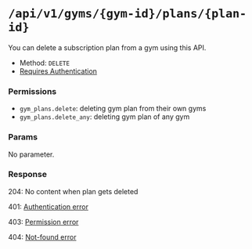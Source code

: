# `/api/v1/gyms/{gym-id}/plans/{plan-id}`
You can delete a subscription plan from a gym using this API.

- Method: `DELETE`
- [Requires Authentication](../../auth/login.md#how-to-use-api-token)

### Permissions

- `gym_plans.delete`: deleting gym plan from their own gyms
- `gym_plans.delete_any`: deleting gym plan of any gym

### Params

No parameter.

### Response

204: No content when plan gets deleted

401: [Authentication error](../../authentication-errors.md)

403: [Permission error](../../permission-errors.md)

404: [Not-found error](../../not-found-errors.md)
